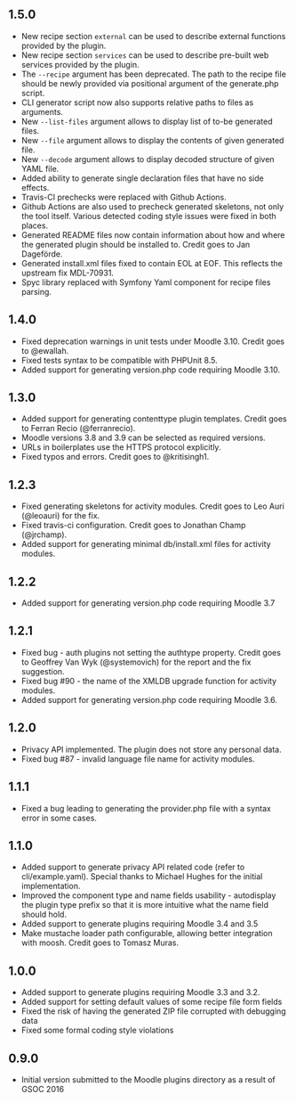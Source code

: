 ## 1.5.0 ##

* New recipe section `external` can be used to describe external functions provided by
  the plugin.
* New recipe section `services` can be used to describe pre-built web services
  provided by the plugin.
* The `--recipe` argument has been deprecated. The path to the recipe file should be
  newly provided via positional argument of the generate.php script.
* CLI generator script now also supports relative paths to files as arguments.
* New `--list-files` argument allows to display list of to-be generated files.
* New `--file` argument allows to display the contents of given generated file.
* New `--decode` argument allows to display decoded structure of given YAML file.
* Added ability to generate single declaration files that have no side effects.
* Travis-CI prechecks were replaced with Github Actions.
* Github Actions are also used to precheck generated skeletons, not only the tool
  itself. Various detected coding style issues were fixed in both places.
* Generated README files now contain information about how and where the generated
  plugin should be installed to. Credit goes to Jan Dageförde.
* Generated install.xml files fixed to contain EOL at EOF. This reflects the upstream
  fix MDL-70931.
* Spyc library replaced with Symfony Yaml component for recipe files parsing.

## 1.4.0 ##

* Fixed deprecation warnings in unit tests under Moodle 3.10. Credit goes to @ewallah.
* Fixed tests syntax to be compatible with PHPUnit 8.5.
* Added support for generating version.php code requiring Moodle 3.10.

## 1.3.0 ##

* Added support for generating contenttype plugin templates. Credit goes to Ferran
  Recio (@ferranrecio).
* Moodle versions 3.8 and 3.9 can be selected as required versions.
* URLs in boilerplates use the HTTPS protocol explicitly.
* Fixed typos and errors. Credit goes to @kritisingh1.

## 1.2.3 ##

* Fixed generating skeletons for activity modules. Credit goes to Leo Auri (@leoauri)
  for the fix.
* Fixed travis-ci configuration. Credit goes to Jonathan Champ (@jrchamp).
* Added support for generating minimal db/install.xml files for activity modules.

## 1.2.2 ##

* Added support for generating version.php code requiring Moodle 3.7

## 1.2.1 ##

* Fixed bug - auth plugins not setting the authtype property. Credit goes to
  Geoffrey Van Wyk (@systemovich) for the report and the fix suggestion.
* Fixed bug #90 - the name of the XMLDB upgrade function for activity modules.
* Added support for generating version.php code requiring Moodle 3.6.

## 1.2.0 ##

* Privacy API implemented. The plugin does not store any personal data.
* Fixed bug #87 - invalid language file name for activity modules.

## 1.1.1 ##

* Fixed a bug leading to generating the provider.php file with a syntax error in some
  cases.

## 1.1.0 ##

* Added support to generate privacy API related code (refer to cli/example.yaml).
  Special thanks to Michael Hughes for the initial implementation.
* Improved the component type and name fields usability - autodisplay the plugin type
  prefix so that it is more intuitive what the name field should hold.
* Added support to generate plugins requiring Moodle 3.4 and 3.5
* Make mustache loader path configurable, allowing better integration with moosh.
  Credit goes to Tomasz Muras.

## 1.0.0 ##

* Added support to generate plugins requiring Moodle 3.3 and 3.2.
* Added support for setting default values of some recipe file form fields
* Fixed the risk of having the generated ZIP file corrupted with debugging data
* Fixed some formal coding style violations


## 0.9.0 ##

* Initial version submitted to the Moodle plugins directory as a result of
  GSOC 2016

